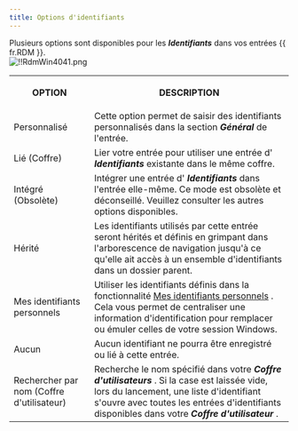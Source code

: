 ```yaml
---
title: Options d'identifiants
---
```

Plusieurs options sont disponibles pour les ***Identifiants*** dans vos entrées {{ fr.RDM }}.  
![!!RdmWin4041.png](/img/fr/rdm/windows/RdmWin4041.png) 

<table>
	<tr>
		<th>

OPTION 
		</th>
		<th>
DESCRIPTION 
		</th>
	</tr>
	<tr>
		<td>
Personnalisé 
		</td>
		<td>
Cette option permet de saisir des identifiants personnalisés dans la section ***Général*** de l'entrée. 
		</td>
	</tr>
	<tr>
		<td>
Lié (Coffre) 
		</td>
		<td>
Lier votre entrée pour utiliser une entrée d' ***Identifiants*** existante dans le même coffre. 
		</td>
	</tr>
	<tr>
		<td>
Intégré (Obsolète) 
		</td>
		<td>
Intégrer une entrée d' ***Identifiants*** dans l'entrée elle-même. Ce mode est obsolète et déconseillé. Veuillez consulter les autres options disponibles. 
		</td>
	</tr>
	<tr>
		<td>
Hérité 
		</td>
		<td>
Les identifiants utilisés par cette entrée seront hérités et définis en grimpant dans l'arborescence de navigation jusqu'à ce qu'elle ait accès à un ensemble d'identifiants dans un dossier parent. 
		</td>
	</tr>
	<tr>
		<td>
Mes identifiants personnels 
		</td>
		<td>
Utiliser les identifiants définis dans la fonctionnalité [Mes identifiants personnels](/fr/rdm/windows/commands/file/my-account-settings/my-personal-credentials/) . Cela vous permet de centraliser une information d'identification pour remplacer ou émuler celles de votre session Windows. 
		</td>
	</tr>
	<tr>
		<td>
Aucun 
		</td>
		<td>
Aucun identifiant ne pourra être enregistré ou lié à cette entrée. 
		</td>
	</tr>
	<tr>
		<td>
Rechercher par nom (Coffre d'utilisateur) 
		</td>
		<td>
Recherche le nom spécifié dans votre ***Coffre d'utilisateurs*** . Si la case est laissée vide, lors du lancement, une liste d'identifiant s'ouvre avec toutes les entrées d'identifiants disponibles dans votre ***Coffre d'utilisateur*** . 
		</td>
	</tr>
</table>


